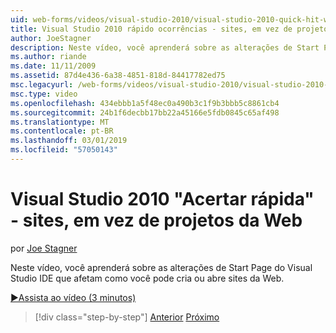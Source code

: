```yaml
---
uid: web-forms/videos/visual-studio-2010/visual-studio-2010-quick-hit-websites-instead-of-web-projects
title: Visual Studio 2010 rápido ocorrências - sites, em vez de projetos da Web | Microsoft Docs
author: JoeStagner
description: Neste vídeo, você aprenderá sobre as alterações de Start Page do Visual Studio IDE que afetam como você pode cria ou abre sites da Web.
ms.author: riande
ms.date: 11/11/2009
ms.assetid: 87d4e436-6a38-4851-818d-84417782ed75
msc.legacyurl: /web-forms/videos/visual-studio-2010/visual-studio-2010-quick-hit-websites-instead-of-web-projects
msc.type: video
ms.openlocfilehash: 434ebbb1a5f48ec0a490b3c1f9b3bbb5c8861cb4
ms.sourcegitcommit: 24b1f6decbb17bb22a45166e5fdb0845c65af498
ms.translationtype: MT
ms.contentlocale: pt-BR
ms.lasthandoff: 03/01/2019
ms.locfileid: "57050143"
---
```

<a name="visual-studio-2010-quick-hit---websites-instead-of-web-projects"></a>Visual Studio 2010 "Acertar rápida" - sites, em vez de projetos da Web
====================
por [Joe Stagner](https://github.com/JoeStagner)

Neste vídeo, você aprenderá sobre as alterações de Start Page do Visual Studio IDE que afetam como você pode cria ou abre sites da Web. 

[&#9654;Assista ao vídeo (3 minutos)](https://channel9.msdn.com/Blogs/ASP-NET-Site-Videos/visual-studio-2010-quick-hit-websites-instead-of-web-projects)

> [!div class="step-by-step"]
> [Anterior](visual-studio-2010-quick-hit-new-multi-targeting.md)
> [Próximo](visual-studio-2010-quick-hit-snippets-intellisense.md)
